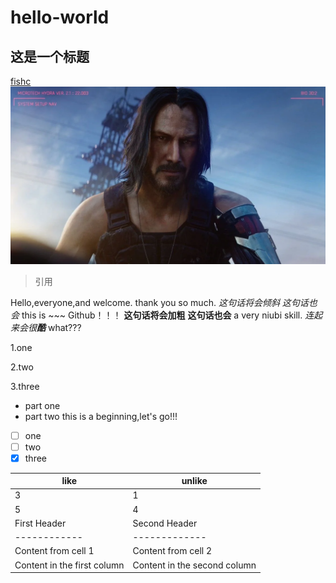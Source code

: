# hello-world
## 这是一个标题
[fishc](https://fishc.com.cn/)
![GitHub Logo](John.webp)
>引用

Hello,everyone,and welcome. thank you so much.
*这句话将会倾斜*
_这句话也会_
this is ~~~ Github！！！
**这句话将会加粗**
__这句话也会__
a very niubi skill.
_连起来会很**酷**_
what???

1.one

2.two

3.three
  * part one
  * part two
this is a beginning,let's go!!!
- [ ] one
- [ ] two
- [x] three

like | unlike
----- | ------
3 | 1
5 | 4
First Header | Second Header
------------ | -------------
Content from cell 1 | Content from cell 2
Content in the first column | Content in the second column
